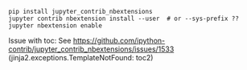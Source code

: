 
```
pip install jupyter_contrib_nbextensions
jupyter contrib nbextension install --user  # or --sys-prefix ??
jupyter nbextension enable
```

Issue with toc:
See https://github.com/ipython-contrib/jupyter_contrib_nbextensions/issues/1533
(jinja2.exceptions.TemplateNotFound: toc2)
